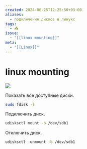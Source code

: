 ```yaml
---
created: 2024-06-25T12:25:50+03:00
aliases:
  - подключение дисков в линукс
tags:
  - 📥
issue:
  - "[[linux mounting]]"
meta:
  - "[[Linux]]"
---
```


# linux mounting

![](https://www.youtube.com/watch?v=eVZBvRkLqaE)

Показать все доступные диски.
```bash
sudo fdisk -l
```

Подключить диск.
```bash
udisksctl mount -b /dev/sdb1
```

Отключить диск.
```bash
udisksctl  unmount -b /dev/sdb1
```
